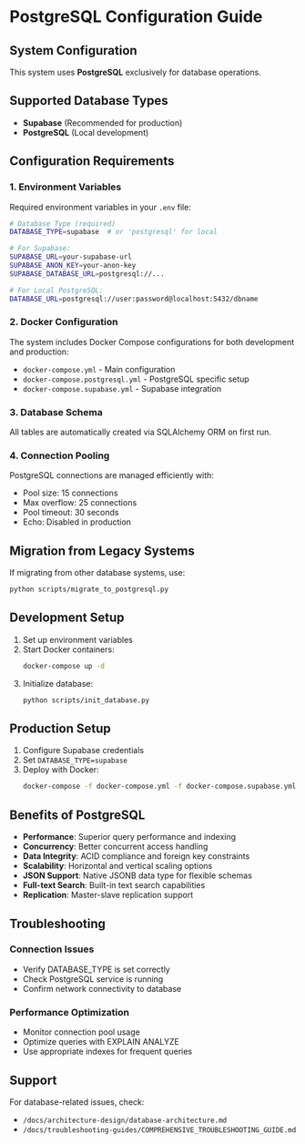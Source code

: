 # PostgreSQL Configuration Guide

## System Configuration

This system uses **PostgreSQL** exclusively for database operations.

## Supported Database Types

- **Supabase** (Recommended for production)
- **PostgreSQL** (Local development)

## Configuration Requirements

### 1. **Environment Variables**

Required environment variables in your `.env` file:

```bash
# Database Type (required)
DATABASE_TYPE=supabase  # or 'postgresql' for local

# For Supabase:
SUPABASE_URL=your-supabase-url
SUPABASE_ANON_KEY=your-anon-key
SUPABASE_DATABASE_URL=postgresql://...

# For Local PostgreSQL:
DATABASE_URL=postgresql://user:password@localhost:5432/dbname
```

### 2. **Docker Configuration**

The system includes Docker Compose configurations for both development and production:

- `docker-compose.yml` - Main configuration
- `docker-compose.postgresql.yml` - PostgreSQL specific setup
- `docker-compose.supabase.yml` - Supabase integration

### 3. **Database Schema**

All tables are automatically created via SQLAlchemy ORM on first run.

### 4. **Connection Pooling**

PostgreSQL connections are managed efficiently with:
- Pool size: 15 connections
- Max overflow: 25 connections
- Pool timeout: 30 seconds
- Echo: Disabled in production

## Migration from Legacy Systems

If migrating from other database systems, use:
```bash
python scripts/migrate_to_postgresql.py
```

## Development Setup

1. Set up environment variables
2. Start Docker containers:
   ```bash
   docker-compose up -d
   ```
3. Initialize database:
   ```bash
   python scripts/init_database.py
   ```

## Production Setup

1. Configure Supabase credentials
2. Set `DATABASE_TYPE=supabase`
3. Deploy with Docker:
   ```bash
   docker-compose -f docker-compose.yml -f docker-compose.supabase.yml up -d
   ```

## Benefits of PostgreSQL

- **Performance**: Superior query performance and indexing
- **Concurrency**: Better concurrent access handling
- **Data Integrity**: ACID compliance and foreign key constraints
- **Scalability**: Horizontal and vertical scaling options
- **JSON Support**: Native JSONB data type for flexible schemas
- **Full-text Search**: Built-in text search capabilities
- **Replication**: Master-slave replication support

## Troubleshooting

### Connection Issues
- Verify DATABASE_TYPE is set correctly
- Check PostgreSQL service is running
- Confirm network connectivity to database

### Performance Optimization
- Monitor connection pool usage
- Optimize queries with EXPLAIN ANALYZE
- Use appropriate indexes for frequent queries

## Support

For database-related issues, check:
- `/docs/architecture-design/database-architecture.md`
- `/docs/troubleshooting-guides/COMPREHENSIVE_TROUBLESHOOTING_GUIDE.md`